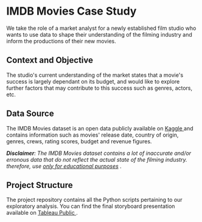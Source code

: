 # IMDB Movies Case Study
We take the role of a market analyst for a newly established film studio who wants to use data to shape their understanding of the filming industry and inform the productions of their new movies.

## Context and Objective
The studio's current understanding of the market states that a movie's success is largely dependant on its budget, and would like to explore further factors that may contribute to this success such as genres, actors, etc.

## Data Source
The IMDB Movies dataset is an open data publicly available on <a href='https://www.kaggle.com/datasets/ashpalsingh1525/imdb-movies-dataset/data'> Kaggle </a> and contains information such as movies' release date, country of origin, genres, crews, rating scores, budget and revenue figures.

<i><b>Disclaimer</b>: The IMDB Movies dataset contains a lot of inaccurate and/or erronous data that do not reflect the actual state of the filming industry. therefore, use <ins>only for educational purposes</ins> </i>.

## Project Structure
The project repository contains all the Python scripts pertaining to our exploratory analysis. You can find the final storyboard presentation available on <a href='https://public.tableau.com/app/profile/aymen.touihri/viz/IMDBMoviesCaseStudy-Storyboard/Storyboard?publish=yes'> Tableau Public </a>.
